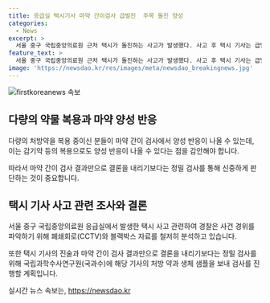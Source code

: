```yaml
---
title: 응급실 택시기사 마약 간이검사 급발진  주목 돌진 양성
categories:
  - News
excerpt: >
  서울 중구 국립중앙의료원 근처 택시가 돌진하는 사고가 발생했다. 사고 후 택시 기사는 급발진으로 사고가 일어났다고 주장했으나, 마약 간이 검사에서 양성 반응이 나와 경찰에 의해 치상 혐의로 입건됐다. 기사는 다량의 처방 약을 복용 중이며, 정확한 검사를 위해 국과수에 정밀 검사를 의뢰할 예정이다. 사건 경위는 CC TV와 블랙박스 등을 통해 조사 중이다. (150자)
feature_text: >
  서울 중구 국립중앙의료원 근처 택시가 돌진하는 사고가 발생했다. 사고 후 택시 기사는 급발진으로 사고가 일어났다고 주장했으나, 마약 간이 검사에서 양성 반응이 나와 경찰에 의해 치상 혐의로 입건됐다. 기사는 다량의 처방 약을 복용 중이며, 정확한 검사를 위해 국과수에 정밀 검사를 의뢰할 예정이다. 사건 경위는 CC TV와 블랙박스 등을 통해 조사 중이다. (150자)
image: 'https://newsdao.kr/res/images/meta/newsdao_breakingnews.jpg'
---
```


<p><img src="https://newsdao.kr/res/images/meta/newsdao_breakingnews.jpg" alt="firstkoreanews 속보" /></p>

<h2 data-ke-size="size26">다량의 약물 복용과 마약 양성 반응</h2>

<p data-ke-size="size16">다량의 처방약을 복용 중이신 분들이 마약 간이 검사에서 양성 반응이 나올 수 있는데, 이는 감기약 등의 복용으로도 양성 반응이 나올 수 있다는 점을 감안해야 합니다.</p>

<p data-ke-size="size16">따라서 마약 간이 검사 결과만으로 결론을 내리기보다는 정밀 검사를 통해 신중하게 판단하는 것이 중요합니다.</p>

<h2 data-ke-size="size26">택시 기사 사고 관련 조사와 결론</h2>

<p data-ke-size="size16">서울 중구 국립중앙의료원 응급실에서 발생한 택시 사고 관련하여 경찰은 사건 경위를 파악하기 위해 폐쇄회로(CCTV)와 블랙박스 자료를 철저히 분석하고 있습니다.</p>

<p data-ke-size="size16">또한 택시 기사의 진술과 마약 간이 검사 결과만으로 결론을 내리기보다는 정밀 검사를 위해 국립과학수사연구원(국과수)에 해당 기사의 처방 약과 생체 샘플을 보내 검사를 진행할 계획입니다.</p>
실시간 뉴스 속보는, <a href="https://newsdao.kr" rel="dofollow">https://newsdao.kr</a>


